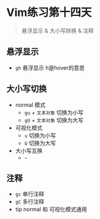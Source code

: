 # Vim练习第十四天

> 悬浮显示 & 大小写转换 & 注释

## 悬浮显示

- `gh` 悬浮显示 h是hover的意思

## 大小写切换

- normal 模式
	- `gu` + `文本对象` 切换为小写
	- `gU` + `文本对象` 切换为大写
- 可视化模式
	- `u` 切换为小写
	- `U` 切换为大写
- 大小写互换
	- `~`
	

## 注释

- `gc` 单行注释
- `gC` 多行注释
- tip normal 和 可视化模式通用
